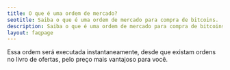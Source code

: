 ```yaml
---
title: O que é uma ordem de mercado?
seotitle: Saiba o que é uma ordem de mercado para compra de bitcoins.
description: Saiba o que é uma ordem de mercado para compra de bitcoins.
layout: faqpage
---
```

Essa ordem será executada instantaneamente, desde que existam ordens no livro de ofertas, pelo preço mais vantajoso para você.
